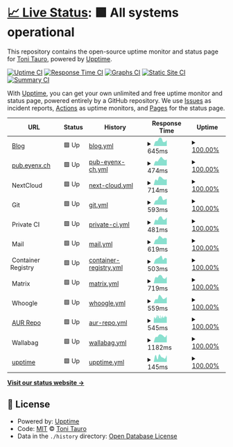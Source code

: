 # [📈 Live Status](https://upptime.eyenx.ch): <!--live status--> **🟩 All systems operational**

This repository contains the open-source uptime monitor and status page for [Toni Tauro](https://eyenx.ch), powered by [Upptime](https://github.com/upptime/upptime).

[![Uptime CI](https://github.com/eyenx/upptime/workflows/Uptime%20CI/badge.svg)](https://github.com/upptime/upptime/actions?query=workflow%3A%22Uptime+CI%22)
[![Response Time CI](https://github.com/eyenx/upptime/workflows/Response%20Time%20CI/badge.svg)](https://github.com/upptime/upptime/actions?query=workflow%3A%22Response+Time+CI%22)
[![Graphs CI](https://github.com/eyenx/upptime/workflows/Graphs%20CI/badge.svg)](https://github.com/upptime/upptime/actions?query=workflow%3A%22Graphs+CI%22)
[![Static Site CI](https://github.com/eyenx/upptime/workflows/Static%20Site%20CI/badge.svg)](https://github.com/upptime/upptime/actions?query=workflow%3A%22Static+Site+CI%22)
[![Summary CI](https://github.com/eyenx/upptime/workflows/Summary%20CI/badge.svg)](https://github.com/upptime/upptime/actions?query=workflow%3A%22Summary+CI%22)

With [Upptime](https://upptime.js.org), you can get your own unlimited and free uptime monitor and status page, powered entirely by a GitHub repository. We use [Issues](https://github.com/eyenx/upptime/issues) as incident reports, [Actions](https://github.com/eyenx/upptime/actions) as uptime monitors, and [Pages](https://upptime.eyenx.ch) for the status page.

<!--start: status pages-->
<!-- This summary is generated by Upptime (https://github.com/upptime/upptime) -->
<!-- Do not edit this manually, your changes will be overwritten -->
<!-- prettier-ignore -->
| URL | Status | History | Response Time | Uptime |
| --- | ------ | ------- | ------------- | ------ |
| <img alt="" src="https://favicons.githubusercontent.com/eyenx.ch" height="13"> [Blog](https://eyenx.ch) | 🟩 Up | [blog.yml](https://github.com/eyenx/upptime/commits/HEAD/history/blog.yml) | <details><summary><img alt="Response time graph" src="./graphs/blog/response-time-week.png" height="20"> 645ms</summary><br><a href="https://upptime.eyenx.ch/history/blog"><img alt="Response time 663" src="https://img.shields.io/endpoint?url=https%3A%2F%2Fraw.githubusercontent.com%2Feyenx%2Fupptime%2FHEAD%2Fapi%2Fblog%2Fresponse-time.json"></a><br><a href="https://upptime.eyenx.ch/history/blog"><img alt="24-hour response time 648" src="https://img.shields.io/endpoint?url=https%3A%2F%2Fraw.githubusercontent.com%2Feyenx%2Fupptime%2FHEAD%2Fapi%2Fblog%2Fresponse-time-day.json"></a><br><a href="https://upptime.eyenx.ch/history/blog"><img alt="7-day response time 645" src="https://img.shields.io/endpoint?url=https%3A%2F%2Fraw.githubusercontent.com%2Feyenx%2Fupptime%2FHEAD%2Fapi%2Fblog%2Fresponse-time-week.json"></a><br><a href="https://upptime.eyenx.ch/history/blog"><img alt="30-day response time 593" src="https://img.shields.io/endpoint?url=https%3A%2F%2Fraw.githubusercontent.com%2Feyenx%2Fupptime%2FHEAD%2Fapi%2Fblog%2Fresponse-time-month.json"></a><br><a href="https://upptime.eyenx.ch/history/blog"><img alt="1-year response time 663" src="https://img.shields.io/endpoint?url=https%3A%2F%2Fraw.githubusercontent.com%2Feyenx%2Fupptime%2FHEAD%2Fapi%2Fblog%2Fresponse-time-year.json"></a></details> | <details><summary><a href="https://upptime.eyenx.ch/history/blog">100.00%</a></summary><a href="https://upptime.eyenx.ch/history/blog"><img alt="All-time uptime 99.97%" src="https://img.shields.io/endpoint?url=https%3A%2F%2Fraw.githubusercontent.com%2Feyenx%2Fupptime%2FHEAD%2Fapi%2Fblog%2Fuptime.json"></a><br><a href="https://upptime.eyenx.ch/history/blog"><img alt="24-hour uptime 100.00%" src="https://img.shields.io/endpoint?url=https%3A%2F%2Fraw.githubusercontent.com%2Feyenx%2Fupptime%2FHEAD%2Fapi%2Fblog%2Fuptime-day.json"></a><br><a href="https://upptime.eyenx.ch/history/blog"><img alt="7-day uptime 100.00%" src="https://img.shields.io/endpoint?url=https%3A%2F%2Fraw.githubusercontent.com%2Feyenx%2Fupptime%2FHEAD%2Fapi%2Fblog%2Fuptime-week.json"></a><br><a href="https://upptime.eyenx.ch/history/blog"><img alt="30-day uptime 99.94%" src="https://img.shields.io/endpoint?url=https%3A%2F%2Fraw.githubusercontent.com%2Feyenx%2Fupptime%2FHEAD%2Fapi%2Fblog%2Fuptime-month.json"></a><br><a href="https://upptime.eyenx.ch/history/blog"><img alt="1-year uptime 99.97%" src="https://img.shields.io/endpoint?url=https%3A%2F%2Fraw.githubusercontent.com%2Feyenx%2Fupptime%2FHEAD%2Fapi%2Fblog%2Fuptime-year.json"></a></details>
| <img alt="" src="https://favicons.githubusercontent.com/pub.eyenx.ch" height="13"> [pub.eyenx.ch](https://pub.eyenx.ch) | 🟩 Up | [pub-eyenx-ch.yml](https://github.com/eyenx/upptime/commits/HEAD/history/pub-eyenx-ch.yml) | <details><summary><img alt="Response time graph" src="./graphs/pub-eyenx-ch/response-time-week.png" height="20"> 474ms</summary><br><a href="https://upptime.eyenx.ch/history/pub-eyenx-ch"><img alt="Response time 541" src="https://img.shields.io/endpoint?url=https%3A%2F%2Fraw.githubusercontent.com%2Feyenx%2Fupptime%2FHEAD%2Fapi%2Fpub-eyenx-ch%2Fresponse-time.json"></a><br><a href="https://upptime.eyenx.ch/history/pub-eyenx-ch"><img alt="24-hour response time 476" src="https://img.shields.io/endpoint?url=https%3A%2F%2Fraw.githubusercontent.com%2Feyenx%2Fupptime%2FHEAD%2Fapi%2Fpub-eyenx-ch%2Fresponse-time-day.json"></a><br><a href="https://upptime.eyenx.ch/history/pub-eyenx-ch"><img alt="7-day response time 474" src="https://img.shields.io/endpoint?url=https%3A%2F%2Fraw.githubusercontent.com%2Feyenx%2Fupptime%2FHEAD%2Fapi%2Fpub-eyenx-ch%2Fresponse-time-week.json"></a><br><a href="https://upptime.eyenx.ch/history/pub-eyenx-ch"><img alt="30-day response time 462" src="https://img.shields.io/endpoint?url=https%3A%2F%2Fraw.githubusercontent.com%2Feyenx%2Fupptime%2FHEAD%2Fapi%2Fpub-eyenx-ch%2Fresponse-time-month.json"></a><br><a href="https://upptime.eyenx.ch/history/pub-eyenx-ch"><img alt="1-year response time 541" src="https://img.shields.io/endpoint?url=https%3A%2F%2Fraw.githubusercontent.com%2Feyenx%2Fupptime%2FHEAD%2Fapi%2Fpub-eyenx-ch%2Fresponse-time-year.json"></a></details> | <details><summary><a href="https://upptime.eyenx.ch/history/pub-eyenx-ch">100.00%</a></summary><a href="https://upptime.eyenx.ch/history/pub-eyenx-ch"><img alt="All-time uptime 99.97%" src="https://img.shields.io/endpoint?url=https%3A%2F%2Fraw.githubusercontent.com%2Feyenx%2Fupptime%2FHEAD%2Fapi%2Fpub-eyenx-ch%2Fuptime.json"></a><br><a href="https://upptime.eyenx.ch/history/pub-eyenx-ch"><img alt="24-hour uptime 100.00%" src="https://img.shields.io/endpoint?url=https%3A%2F%2Fraw.githubusercontent.com%2Feyenx%2Fupptime%2FHEAD%2Fapi%2Fpub-eyenx-ch%2Fuptime-day.json"></a><br><a href="https://upptime.eyenx.ch/history/pub-eyenx-ch"><img alt="7-day uptime 100.00%" src="https://img.shields.io/endpoint?url=https%3A%2F%2Fraw.githubusercontent.com%2Feyenx%2Fupptime%2FHEAD%2Fapi%2Fpub-eyenx-ch%2Fuptime-week.json"></a><br><a href="https://upptime.eyenx.ch/history/pub-eyenx-ch"><img alt="30-day uptime 99.94%" src="https://img.shields.io/endpoint?url=https%3A%2F%2Fraw.githubusercontent.com%2Feyenx%2Fupptime%2FHEAD%2Fapi%2Fpub-eyenx-ch%2Fuptime-month.json"></a><br><a href="https://upptime.eyenx.ch/history/pub-eyenx-ch"><img alt="1-year uptime 99.97%" src="https://img.shields.io/endpoint?url=https%3A%2F%2Fraw.githubusercontent.com%2Feyenx%2Fupptime%2FHEAD%2Fapi%2Fpub-eyenx-ch%2Fuptime-year.json"></a></details>
| <img alt="" src="https://favicons.githubusercontent.com/null" height="13"> NextCloud | 🟩 Up | [next-cloud.yml](https://github.com/eyenx/upptime/commits/HEAD/history/next-cloud.yml) | <details><summary><img alt="Response time graph" src="./graphs/next-cloud/response-time-week.png" height="20"> 714ms</summary><br><a href="https://upptime.eyenx.ch/history/next-cloud"><img alt="Response time 784" src="https://img.shields.io/endpoint?url=https%3A%2F%2Fraw.githubusercontent.com%2Feyenx%2Fupptime%2FHEAD%2Fapi%2Fnext-cloud%2Fresponse-time.json"></a><br><a href="https://upptime.eyenx.ch/history/next-cloud"><img alt="24-hour response time 663" src="https://img.shields.io/endpoint?url=https%3A%2F%2Fraw.githubusercontent.com%2Feyenx%2Fupptime%2FHEAD%2Fapi%2Fnext-cloud%2Fresponse-time-day.json"></a><br><a href="https://upptime.eyenx.ch/history/next-cloud"><img alt="7-day response time 714" src="https://img.shields.io/endpoint?url=https%3A%2F%2Fraw.githubusercontent.com%2Feyenx%2Fupptime%2FHEAD%2Fapi%2Fnext-cloud%2Fresponse-time-week.json"></a><br><a href="https://upptime.eyenx.ch/history/next-cloud"><img alt="30-day response time 710" src="https://img.shields.io/endpoint?url=https%3A%2F%2Fraw.githubusercontent.com%2Feyenx%2Fupptime%2FHEAD%2Fapi%2Fnext-cloud%2Fresponse-time-month.json"></a><br><a href="https://upptime.eyenx.ch/history/next-cloud"><img alt="1-year response time 784" src="https://img.shields.io/endpoint?url=https%3A%2F%2Fraw.githubusercontent.com%2Feyenx%2Fupptime%2FHEAD%2Fapi%2Fnext-cloud%2Fresponse-time-year.json"></a></details> | <details><summary><a href="https://upptime.eyenx.ch/history/next-cloud">100.00%</a></summary><a href="https://upptime.eyenx.ch/history/next-cloud"><img alt="All-time uptime 99.95%" src="https://img.shields.io/endpoint?url=https%3A%2F%2Fraw.githubusercontent.com%2Feyenx%2Fupptime%2FHEAD%2Fapi%2Fnext-cloud%2Fuptime.json"></a><br><a href="https://upptime.eyenx.ch/history/next-cloud"><img alt="24-hour uptime 100.00%" src="https://img.shields.io/endpoint?url=https%3A%2F%2Fraw.githubusercontent.com%2Feyenx%2Fupptime%2FHEAD%2Fapi%2Fnext-cloud%2Fuptime-day.json"></a><br><a href="https://upptime.eyenx.ch/history/next-cloud"><img alt="7-day uptime 100.00%" src="https://img.shields.io/endpoint?url=https%3A%2F%2Fraw.githubusercontent.com%2Feyenx%2Fupptime%2FHEAD%2Fapi%2Fnext-cloud%2Fuptime-week.json"></a><br><a href="https://upptime.eyenx.ch/history/next-cloud"><img alt="30-day uptime 99.94%" src="https://img.shields.io/endpoint?url=https%3A%2F%2Fraw.githubusercontent.com%2Feyenx%2Fupptime%2FHEAD%2Fapi%2Fnext-cloud%2Fuptime-month.json"></a><br><a href="https://upptime.eyenx.ch/history/next-cloud"><img alt="1-year uptime 99.95%" src="https://img.shields.io/endpoint?url=https%3A%2F%2Fraw.githubusercontent.com%2Feyenx%2Fupptime%2FHEAD%2Fapi%2Fnext-cloud%2Fuptime-year.json"></a></details>
| <img alt="" src="https://favicons.githubusercontent.com/null" height="13"> Git | 🟩 Up | [git.yml](https://github.com/eyenx/upptime/commits/HEAD/history/git.yml) | <details><summary><img alt="Response time graph" src="./graphs/git/response-time-week.png" height="20"> 593ms</summary><br><a href="https://upptime.eyenx.ch/history/git"><img alt="Response time 642" src="https://img.shields.io/endpoint?url=https%3A%2F%2Fraw.githubusercontent.com%2Feyenx%2Fupptime%2FHEAD%2Fapi%2Fgit%2Fresponse-time.json"></a><br><a href="https://upptime.eyenx.ch/history/git"><img alt="24-hour response time 603" src="https://img.shields.io/endpoint?url=https%3A%2F%2Fraw.githubusercontent.com%2Feyenx%2Fupptime%2FHEAD%2Fapi%2Fgit%2Fresponse-time-day.json"></a><br><a href="https://upptime.eyenx.ch/history/git"><img alt="7-day response time 593" src="https://img.shields.io/endpoint?url=https%3A%2F%2Fraw.githubusercontent.com%2Feyenx%2Fupptime%2FHEAD%2Fapi%2Fgit%2Fresponse-time-week.json"></a><br><a href="https://upptime.eyenx.ch/history/git"><img alt="30-day response time 581" src="https://img.shields.io/endpoint?url=https%3A%2F%2Fraw.githubusercontent.com%2Feyenx%2Fupptime%2FHEAD%2Fapi%2Fgit%2Fresponse-time-month.json"></a><br><a href="https://upptime.eyenx.ch/history/git"><img alt="1-year response time 642" src="https://img.shields.io/endpoint?url=https%3A%2F%2Fraw.githubusercontent.com%2Feyenx%2Fupptime%2FHEAD%2Fapi%2Fgit%2Fresponse-time-year.json"></a></details> | <details><summary><a href="https://upptime.eyenx.ch/history/git">100.00%</a></summary><a href="https://upptime.eyenx.ch/history/git"><img alt="All-time uptime 99.97%" src="https://img.shields.io/endpoint?url=https%3A%2F%2Fraw.githubusercontent.com%2Feyenx%2Fupptime%2FHEAD%2Fapi%2Fgit%2Fuptime.json"></a><br><a href="https://upptime.eyenx.ch/history/git"><img alt="24-hour uptime 100.00%" src="https://img.shields.io/endpoint?url=https%3A%2F%2Fraw.githubusercontent.com%2Feyenx%2Fupptime%2FHEAD%2Fapi%2Fgit%2Fuptime-day.json"></a><br><a href="https://upptime.eyenx.ch/history/git"><img alt="7-day uptime 100.00%" src="https://img.shields.io/endpoint?url=https%3A%2F%2Fraw.githubusercontent.com%2Feyenx%2Fupptime%2FHEAD%2Fapi%2Fgit%2Fuptime-week.json"></a><br><a href="https://upptime.eyenx.ch/history/git"><img alt="30-day uptime 99.94%" src="https://img.shields.io/endpoint?url=https%3A%2F%2Fraw.githubusercontent.com%2Feyenx%2Fupptime%2FHEAD%2Fapi%2Fgit%2Fuptime-month.json"></a><br><a href="https://upptime.eyenx.ch/history/git"><img alt="1-year uptime 99.97%" src="https://img.shields.io/endpoint?url=https%3A%2F%2Fraw.githubusercontent.com%2Feyenx%2Fupptime%2FHEAD%2Fapi%2Fgit%2Fuptime-year.json"></a></details>
| <img alt="" src="https://favicons.githubusercontent.com/null" height="13"> Private CI | 🟩 Up | [private-ci.yml](https://github.com/eyenx/upptime/commits/HEAD/history/private-ci.yml) | <details><summary><img alt="Response time graph" src="./graphs/private-ci/response-time-week.png" height="20"> 481ms</summary><br><a href="https://upptime.eyenx.ch/history/private-ci"><img alt="Response time 508" src="https://img.shields.io/endpoint?url=https%3A%2F%2Fraw.githubusercontent.com%2Feyenx%2Fupptime%2FHEAD%2Fapi%2Fprivate-ci%2Fresponse-time.json"></a><br><a href="https://upptime.eyenx.ch/history/private-ci"><img alt="24-hour response time 563" src="https://img.shields.io/endpoint?url=https%3A%2F%2Fraw.githubusercontent.com%2Feyenx%2Fupptime%2FHEAD%2Fapi%2Fprivate-ci%2Fresponse-time-day.json"></a><br><a href="https://upptime.eyenx.ch/history/private-ci"><img alt="7-day response time 481" src="https://img.shields.io/endpoint?url=https%3A%2F%2Fraw.githubusercontent.com%2Feyenx%2Fupptime%2FHEAD%2Fapi%2Fprivate-ci%2Fresponse-time-week.json"></a><br><a href="https://upptime.eyenx.ch/history/private-ci"><img alt="30-day response time 441" src="https://img.shields.io/endpoint?url=https%3A%2F%2Fraw.githubusercontent.com%2Feyenx%2Fupptime%2FHEAD%2Fapi%2Fprivate-ci%2Fresponse-time-month.json"></a><br><a href="https://upptime.eyenx.ch/history/private-ci"><img alt="1-year response time 508" src="https://img.shields.io/endpoint?url=https%3A%2F%2Fraw.githubusercontent.com%2Feyenx%2Fupptime%2FHEAD%2Fapi%2Fprivate-ci%2Fresponse-time-year.json"></a></details> | <details><summary><a href="https://upptime.eyenx.ch/history/private-ci">100.00%</a></summary><a href="https://upptime.eyenx.ch/history/private-ci"><img alt="All-time uptime 99.97%" src="https://img.shields.io/endpoint?url=https%3A%2F%2Fraw.githubusercontent.com%2Feyenx%2Fupptime%2FHEAD%2Fapi%2Fprivate-ci%2Fuptime.json"></a><br><a href="https://upptime.eyenx.ch/history/private-ci"><img alt="24-hour uptime 100.00%" src="https://img.shields.io/endpoint?url=https%3A%2F%2Fraw.githubusercontent.com%2Feyenx%2Fupptime%2FHEAD%2Fapi%2Fprivate-ci%2Fuptime-day.json"></a><br><a href="https://upptime.eyenx.ch/history/private-ci"><img alt="7-day uptime 100.00%" src="https://img.shields.io/endpoint?url=https%3A%2F%2Fraw.githubusercontent.com%2Feyenx%2Fupptime%2FHEAD%2Fapi%2Fprivate-ci%2Fuptime-week.json"></a><br><a href="https://upptime.eyenx.ch/history/private-ci"><img alt="30-day uptime 99.94%" src="https://img.shields.io/endpoint?url=https%3A%2F%2Fraw.githubusercontent.com%2Feyenx%2Fupptime%2FHEAD%2Fapi%2Fprivate-ci%2Fuptime-month.json"></a><br><a href="https://upptime.eyenx.ch/history/private-ci"><img alt="1-year uptime 99.97%" src="https://img.shields.io/endpoint?url=https%3A%2F%2Fraw.githubusercontent.com%2Feyenx%2Fupptime%2FHEAD%2Fapi%2Fprivate-ci%2Fuptime-year.json"></a></details>
| <img alt="" src="https://favicons.githubusercontent.com/null" height="13"> Mail | 🟩 Up | [mail.yml](https://github.com/eyenx/upptime/commits/HEAD/history/mail.yml) | <details><summary><img alt="Response time graph" src="./graphs/mail/response-time-week.png" height="20"> 619ms</summary><br><a href="https://upptime.eyenx.ch/history/mail"><img alt="Response time 638" src="https://img.shields.io/endpoint?url=https%3A%2F%2Fraw.githubusercontent.com%2Feyenx%2Fupptime%2FHEAD%2Fapi%2Fmail%2Fresponse-time.json"></a><br><a href="https://upptime.eyenx.ch/history/mail"><img alt="24-hour response time 584" src="https://img.shields.io/endpoint?url=https%3A%2F%2Fraw.githubusercontent.com%2Feyenx%2Fupptime%2FHEAD%2Fapi%2Fmail%2Fresponse-time-day.json"></a><br><a href="https://upptime.eyenx.ch/history/mail"><img alt="7-day response time 619" src="https://img.shields.io/endpoint?url=https%3A%2F%2Fraw.githubusercontent.com%2Feyenx%2Fupptime%2FHEAD%2Fapi%2Fmail%2Fresponse-time-week.json"></a><br><a href="https://upptime.eyenx.ch/history/mail"><img alt="30-day response time 572" src="https://img.shields.io/endpoint?url=https%3A%2F%2Fraw.githubusercontent.com%2Feyenx%2Fupptime%2FHEAD%2Fapi%2Fmail%2Fresponse-time-month.json"></a><br><a href="https://upptime.eyenx.ch/history/mail"><img alt="1-year response time 638" src="https://img.shields.io/endpoint?url=https%3A%2F%2Fraw.githubusercontent.com%2Feyenx%2Fupptime%2FHEAD%2Fapi%2Fmail%2Fresponse-time-year.json"></a></details> | <details><summary><a href="https://upptime.eyenx.ch/history/mail">100.00%</a></summary><a href="https://upptime.eyenx.ch/history/mail"><img alt="All-time uptime 99.94%" src="https://img.shields.io/endpoint?url=https%3A%2F%2Fraw.githubusercontent.com%2Feyenx%2Fupptime%2FHEAD%2Fapi%2Fmail%2Fuptime.json"></a><br><a href="https://upptime.eyenx.ch/history/mail"><img alt="24-hour uptime 100.00%" src="https://img.shields.io/endpoint?url=https%3A%2F%2Fraw.githubusercontent.com%2Feyenx%2Fupptime%2FHEAD%2Fapi%2Fmail%2Fuptime-day.json"></a><br><a href="https://upptime.eyenx.ch/history/mail"><img alt="7-day uptime 100.00%" src="https://img.shields.io/endpoint?url=https%3A%2F%2Fraw.githubusercontent.com%2Feyenx%2Fupptime%2FHEAD%2Fapi%2Fmail%2Fuptime-week.json"></a><br><a href="https://upptime.eyenx.ch/history/mail"><img alt="30-day uptime 99.95%" src="https://img.shields.io/endpoint?url=https%3A%2F%2Fraw.githubusercontent.com%2Feyenx%2Fupptime%2FHEAD%2Fapi%2Fmail%2Fuptime-month.json"></a><br><a href="https://upptime.eyenx.ch/history/mail"><img alt="1-year uptime 99.94%" src="https://img.shields.io/endpoint?url=https%3A%2F%2Fraw.githubusercontent.com%2Feyenx%2Fupptime%2FHEAD%2Fapi%2Fmail%2Fuptime-year.json"></a></details>
| <img alt="" src="https://favicons.githubusercontent.com/null" height="13"> Container Registry | 🟩 Up | [container-registry.yml](https://github.com/eyenx/upptime/commits/HEAD/history/container-registry.yml) | <details><summary><img alt="Response time graph" src="./graphs/container-registry/response-time-week.png" height="20"> 503ms</summary><br><a href="https://upptime.eyenx.ch/history/container-registry"><img alt="Response time 506" src="https://img.shields.io/endpoint?url=https%3A%2F%2Fraw.githubusercontent.com%2Feyenx%2Fupptime%2FHEAD%2Fapi%2Fcontainer-registry%2Fresponse-time.json"></a><br><a href="https://upptime.eyenx.ch/history/container-registry"><img alt="24-hour response time 473" src="https://img.shields.io/endpoint?url=https%3A%2F%2Fraw.githubusercontent.com%2Feyenx%2Fupptime%2FHEAD%2Fapi%2Fcontainer-registry%2Fresponse-time-day.json"></a><br><a href="https://upptime.eyenx.ch/history/container-registry"><img alt="7-day response time 503" src="https://img.shields.io/endpoint?url=https%3A%2F%2Fraw.githubusercontent.com%2Feyenx%2Fupptime%2FHEAD%2Fapi%2Fcontainer-registry%2Fresponse-time-week.json"></a><br><a href="https://upptime.eyenx.ch/history/container-registry"><img alt="30-day response time 444" src="https://img.shields.io/endpoint?url=https%3A%2F%2Fraw.githubusercontent.com%2Feyenx%2Fupptime%2FHEAD%2Fapi%2Fcontainer-registry%2Fresponse-time-month.json"></a><br><a href="https://upptime.eyenx.ch/history/container-registry"><img alt="1-year response time 506" src="https://img.shields.io/endpoint?url=https%3A%2F%2Fraw.githubusercontent.com%2Feyenx%2Fupptime%2FHEAD%2Fapi%2Fcontainer-registry%2Fresponse-time-year.json"></a></details> | <details><summary><a href="https://upptime.eyenx.ch/history/container-registry">100.00%</a></summary><a href="https://upptime.eyenx.ch/history/container-registry"><img alt="All-time uptime 99.94%" src="https://img.shields.io/endpoint?url=https%3A%2F%2Fraw.githubusercontent.com%2Feyenx%2Fupptime%2FHEAD%2Fapi%2Fcontainer-registry%2Fuptime.json"></a><br><a href="https://upptime.eyenx.ch/history/container-registry"><img alt="24-hour uptime 100.00%" src="https://img.shields.io/endpoint?url=https%3A%2F%2Fraw.githubusercontent.com%2Feyenx%2Fupptime%2FHEAD%2Fapi%2Fcontainer-registry%2Fuptime-day.json"></a><br><a href="https://upptime.eyenx.ch/history/container-registry"><img alt="7-day uptime 100.00%" src="https://img.shields.io/endpoint?url=https%3A%2F%2Fraw.githubusercontent.com%2Feyenx%2Fupptime%2FHEAD%2Fapi%2Fcontainer-registry%2Fuptime-week.json"></a><br><a href="https://upptime.eyenx.ch/history/container-registry"><img alt="30-day uptime 99.95%" src="https://img.shields.io/endpoint?url=https%3A%2F%2Fraw.githubusercontent.com%2Feyenx%2Fupptime%2FHEAD%2Fapi%2Fcontainer-registry%2Fuptime-month.json"></a><br><a href="https://upptime.eyenx.ch/history/container-registry"><img alt="1-year uptime 99.94%" src="https://img.shields.io/endpoint?url=https%3A%2F%2Fraw.githubusercontent.com%2Feyenx%2Fupptime%2FHEAD%2Fapi%2Fcontainer-registry%2Fuptime-year.json"></a></details>
| <img alt="" src="https://favicons.githubusercontent.com/null" height="13"> Matrix | 🟩 Up | [matrix.yml](https://github.com/eyenx/upptime/commits/HEAD/history/matrix.yml) | <details><summary><img alt="Response time graph" src="./graphs/matrix/response-time-week.png" height="20"> 719ms</summary><br><a href="https://upptime.eyenx.ch/history/matrix"><img alt="Response time 698" src="https://img.shields.io/endpoint?url=https%3A%2F%2Fraw.githubusercontent.com%2Feyenx%2Fupptime%2FHEAD%2Fapi%2Fmatrix%2Fresponse-time.json"></a><br><a href="https://upptime.eyenx.ch/history/matrix"><img alt="24-hour response time 741" src="https://img.shields.io/endpoint?url=https%3A%2F%2Fraw.githubusercontent.com%2Feyenx%2Fupptime%2FHEAD%2Fapi%2Fmatrix%2Fresponse-time-day.json"></a><br><a href="https://upptime.eyenx.ch/history/matrix"><img alt="7-day response time 719" src="https://img.shields.io/endpoint?url=https%3A%2F%2Fraw.githubusercontent.com%2Feyenx%2Fupptime%2FHEAD%2Fapi%2Fmatrix%2Fresponse-time-week.json"></a><br><a href="https://upptime.eyenx.ch/history/matrix"><img alt="30-day response time 618" src="https://img.shields.io/endpoint?url=https%3A%2F%2Fraw.githubusercontent.com%2Feyenx%2Fupptime%2FHEAD%2Fapi%2Fmatrix%2Fresponse-time-month.json"></a><br><a href="https://upptime.eyenx.ch/history/matrix"><img alt="1-year response time 698" src="https://img.shields.io/endpoint?url=https%3A%2F%2Fraw.githubusercontent.com%2Feyenx%2Fupptime%2FHEAD%2Fapi%2Fmatrix%2Fresponse-time-year.json"></a></details> | <details><summary><a href="https://upptime.eyenx.ch/history/matrix">100.00%</a></summary><a href="https://upptime.eyenx.ch/history/matrix"><img alt="All-time uptime 99.60%" src="https://img.shields.io/endpoint?url=https%3A%2F%2Fraw.githubusercontent.com%2Feyenx%2Fupptime%2FHEAD%2Fapi%2Fmatrix%2Fuptime.json"></a><br><a href="https://upptime.eyenx.ch/history/matrix"><img alt="24-hour uptime 100.00%" src="https://img.shields.io/endpoint?url=https%3A%2F%2Fraw.githubusercontent.com%2Feyenx%2Fupptime%2FHEAD%2Fapi%2Fmatrix%2Fuptime-day.json"></a><br><a href="https://upptime.eyenx.ch/history/matrix"><img alt="7-day uptime 100.00%" src="https://img.shields.io/endpoint?url=https%3A%2F%2Fraw.githubusercontent.com%2Feyenx%2Fupptime%2FHEAD%2Fapi%2Fmatrix%2Fuptime-week.json"></a><br><a href="https://upptime.eyenx.ch/history/matrix"><img alt="30-day uptime 99.33%" src="https://img.shields.io/endpoint?url=https%3A%2F%2Fraw.githubusercontent.com%2Feyenx%2Fupptime%2FHEAD%2Fapi%2Fmatrix%2Fuptime-month.json"></a><br><a href="https://upptime.eyenx.ch/history/matrix"><img alt="1-year uptime 99.60%" src="https://img.shields.io/endpoint?url=https%3A%2F%2Fraw.githubusercontent.com%2Feyenx%2Fupptime%2FHEAD%2Fapi%2Fmatrix%2Fuptime-year.json"></a></details>
| <img alt="" src="https://favicons.githubusercontent.com/null" height="13"> Whoogle | 🟩 Up | [whoogle.yml](https://github.com/eyenx/upptime/commits/HEAD/history/whoogle.yml) | <details><summary><img alt="Response time graph" src="./graphs/whoogle/response-time-week.png" height="20"> 559ms</summary><br><a href="https://upptime.eyenx.ch/history/whoogle"><img alt="Response time 604" src="https://img.shields.io/endpoint?url=https%3A%2F%2Fraw.githubusercontent.com%2Feyenx%2Fupptime%2FHEAD%2Fapi%2Fwhoogle%2Fresponse-time.json"></a><br><a href="https://upptime.eyenx.ch/history/whoogle"><img alt="24-hour response time 638" src="https://img.shields.io/endpoint?url=https%3A%2F%2Fraw.githubusercontent.com%2Feyenx%2Fupptime%2FHEAD%2Fapi%2Fwhoogle%2Fresponse-time-day.json"></a><br><a href="https://upptime.eyenx.ch/history/whoogle"><img alt="7-day response time 559" src="https://img.shields.io/endpoint?url=https%3A%2F%2Fraw.githubusercontent.com%2Feyenx%2Fupptime%2FHEAD%2Fapi%2Fwhoogle%2Fresponse-time-week.json"></a><br><a href="https://upptime.eyenx.ch/history/whoogle"><img alt="30-day response time 529" src="https://img.shields.io/endpoint?url=https%3A%2F%2Fraw.githubusercontent.com%2Feyenx%2Fupptime%2FHEAD%2Fapi%2Fwhoogle%2Fresponse-time-month.json"></a><br><a href="https://upptime.eyenx.ch/history/whoogle"><img alt="1-year response time 604" src="https://img.shields.io/endpoint?url=https%3A%2F%2Fraw.githubusercontent.com%2Feyenx%2Fupptime%2FHEAD%2Fapi%2Fwhoogle%2Fresponse-time-year.json"></a></details> | <details><summary><a href="https://upptime.eyenx.ch/history/whoogle">100.00%</a></summary><a href="https://upptime.eyenx.ch/history/whoogle"><img alt="All-time uptime 99.94%" src="https://img.shields.io/endpoint?url=https%3A%2F%2Fraw.githubusercontent.com%2Feyenx%2Fupptime%2FHEAD%2Fapi%2Fwhoogle%2Fuptime.json"></a><br><a href="https://upptime.eyenx.ch/history/whoogle"><img alt="24-hour uptime 100.00%" src="https://img.shields.io/endpoint?url=https%3A%2F%2Fraw.githubusercontent.com%2Feyenx%2Fupptime%2FHEAD%2Fapi%2Fwhoogle%2Fuptime-day.json"></a><br><a href="https://upptime.eyenx.ch/history/whoogle"><img alt="7-day uptime 100.00%" src="https://img.shields.io/endpoint?url=https%3A%2F%2Fraw.githubusercontent.com%2Feyenx%2Fupptime%2FHEAD%2Fapi%2Fwhoogle%2Fuptime-week.json"></a><br><a href="https://upptime.eyenx.ch/history/whoogle"><img alt="30-day uptime 99.95%" src="https://img.shields.io/endpoint?url=https%3A%2F%2Fraw.githubusercontent.com%2Feyenx%2Fupptime%2FHEAD%2Fapi%2Fwhoogle%2Fuptime-month.json"></a><br><a href="https://upptime.eyenx.ch/history/whoogle"><img alt="1-year uptime 99.94%" src="https://img.shields.io/endpoint?url=https%3A%2F%2Fraw.githubusercontent.com%2Feyenx%2Fupptime%2FHEAD%2Fapi%2Fwhoogle%2Fuptime-year.json"></a></details>
| <img alt="" src="https://favicons.githubusercontent.com/aur.eyenx.ch" height="13"> [AUR Repo](https://aur.eyenx.ch/x86_64/eyenx.db.tar.gz) | 🟩 Up | [aur-repo.yml](https://github.com/eyenx/upptime/commits/HEAD/history/aur-repo.yml) | <details><summary><img alt="Response time graph" src="./graphs/aur-repo/response-time-week.png" height="20"> 545ms</summary><br><a href="https://upptime.eyenx.ch/history/aur-repo"><img alt="Response time 512" src="https://img.shields.io/endpoint?url=https%3A%2F%2Fraw.githubusercontent.com%2Feyenx%2Fupptime%2FHEAD%2Fapi%2Faur-repo%2Fresponse-time.json"></a><br><a href="https://upptime.eyenx.ch/history/aur-repo"><img alt="24-hour response time 539" src="https://img.shields.io/endpoint?url=https%3A%2F%2Fraw.githubusercontent.com%2Feyenx%2Fupptime%2FHEAD%2Fapi%2Faur-repo%2Fresponse-time-day.json"></a><br><a href="https://upptime.eyenx.ch/history/aur-repo"><img alt="7-day response time 545" src="https://img.shields.io/endpoint?url=https%3A%2F%2Fraw.githubusercontent.com%2Feyenx%2Fupptime%2FHEAD%2Fapi%2Faur-repo%2Fresponse-time-week.json"></a><br><a href="https://upptime.eyenx.ch/history/aur-repo"><img alt="30-day response time 479" src="https://img.shields.io/endpoint?url=https%3A%2F%2Fraw.githubusercontent.com%2Feyenx%2Fupptime%2FHEAD%2Fapi%2Faur-repo%2Fresponse-time-month.json"></a><br><a href="https://upptime.eyenx.ch/history/aur-repo"><img alt="1-year response time 512" src="https://img.shields.io/endpoint?url=https%3A%2F%2Fraw.githubusercontent.com%2Feyenx%2Fupptime%2FHEAD%2Fapi%2Faur-repo%2Fresponse-time-year.json"></a></details> | <details><summary><a href="https://upptime.eyenx.ch/history/aur-repo">100.00%</a></summary><a href="https://upptime.eyenx.ch/history/aur-repo"><img alt="All-time uptime 98.25%" src="https://img.shields.io/endpoint?url=https%3A%2F%2Fraw.githubusercontent.com%2Feyenx%2Fupptime%2FHEAD%2Fapi%2Faur-repo%2Fuptime.json"></a><br><a href="https://upptime.eyenx.ch/history/aur-repo"><img alt="24-hour uptime 100.00%" src="https://img.shields.io/endpoint?url=https%3A%2F%2Fraw.githubusercontent.com%2Feyenx%2Fupptime%2FHEAD%2Fapi%2Faur-repo%2Fuptime-day.json"></a><br><a href="https://upptime.eyenx.ch/history/aur-repo"><img alt="7-day uptime 100.00%" src="https://img.shields.io/endpoint?url=https%3A%2F%2Fraw.githubusercontent.com%2Feyenx%2Fupptime%2FHEAD%2Fapi%2Faur-repo%2Fuptime-week.json"></a><br><a href="https://upptime.eyenx.ch/history/aur-repo"><img alt="30-day uptime 96.57%" src="https://img.shields.io/endpoint?url=https%3A%2F%2Fraw.githubusercontent.com%2Feyenx%2Fupptime%2FHEAD%2Fapi%2Faur-repo%2Fuptime-month.json"></a><br><a href="https://upptime.eyenx.ch/history/aur-repo"><img alt="1-year uptime 98.25%" src="https://img.shields.io/endpoint?url=https%3A%2F%2Fraw.githubusercontent.com%2Feyenx%2Fupptime%2FHEAD%2Fapi%2Faur-repo%2Fuptime-year.json"></a></details>
| <img alt="" src="https://favicons.githubusercontent.com/null" height="13"> Wallabag | 🟩 Up | [wallabag.yml](https://github.com/eyenx/upptime/commits/HEAD/history/wallabag.yml) | <details><summary><img alt="Response time graph" src="./graphs/wallabag/response-time-week.png" height="20"> 1182ms</summary><br><a href="https://upptime.eyenx.ch/history/wallabag"><img alt="Response time 1145" src="https://img.shields.io/endpoint?url=https%3A%2F%2Fraw.githubusercontent.com%2Feyenx%2Fupptime%2FHEAD%2Fapi%2Fwallabag%2Fresponse-time.json"></a><br><a href="https://upptime.eyenx.ch/history/wallabag"><img alt="24-hour response time 1339" src="https://img.shields.io/endpoint?url=https%3A%2F%2Fraw.githubusercontent.com%2Feyenx%2Fupptime%2FHEAD%2Fapi%2Fwallabag%2Fresponse-time-day.json"></a><br><a href="https://upptime.eyenx.ch/history/wallabag"><img alt="7-day response time 1182" src="https://img.shields.io/endpoint?url=https%3A%2F%2Fraw.githubusercontent.com%2Feyenx%2Fupptime%2FHEAD%2Fapi%2Fwallabag%2Fresponse-time-week.json"></a><br><a href="https://upptime.eyenx.ch/history/wallabag"><img alt="30-day response time 1074" src="https://img.shields.io/endpoint?url=https%3A%2F%2Fraw.githubusercontent.com%2Feyenx%2Fupptime%2FHEAD%2Fapi%2Fwallabag%2Fresponse-time-month.json"></a><br><a href="https://upptime.eyenx.ch/history/wallabag"><img alt="1-year response time 1145" src="https://img.shields.io/endpoint?url=https%3A%2F%2Fraw.githubusercontent.com%2Feyenx%2Fupptime%2FHEAD%2Fapi%2Fwallabag%2Fresponse-time-year.json"></a></details> | <details><summary><a href="https://upptime.eyenx.ch/history/wallabag">100.00%</a></summary><a href="https://upptime.eyenx.ch/history/wallabag"><img alt="All-time uptime 99.65%" src="https://img.shields.io/endpoint?url=https%3A%2F%2Fraw.githubusercontent.com%2Feyenx%2Fupptime%2FHEAD%2Fapi%2Fwallabag%2Fuptime.json"></a><br><a href="https://upptime.eyenx.ch/history/wallabag"><img alt="24-hour uptime 100.00%" src="https://img.shields.io/endpoint?url=https%3A%2F%2Fraw.githubusercontent.com%2Feyenx%2Fupptime%2FHEAD%2Fapi%2Fwallabag%2Fuptime-day.json"></a><br><a href="https://upptime.eyenx.ch/history/wallabag"><img alt="7-day uptime 100.00%" src="https://img.shields.io/endpoint?url=https%3A%2F%2Fraw.githubusercontent.com%2Feyenx%2Fupptime%2FHEAD%2Fapi%2Fwallabag%2Fuptime-week.json"></a><br><a href="https://upptime.eyenx.ch/history/wallabag"><img alt="30-day uptime 99.95%" src="https://img.shields.io/endpoint?url=https%3A%2F%2Fraw.githubusercontent.com%2Feyenx%2Fupptime%2FHEAD%2Fapi%2Fwallabag%2Fuptime-month.json"></a><br><a href="https://upptime.eyenx.ch/history/wallabag"><img alt="1-year uptime 99.65%" src="https://img.shields.io/endpoint?url=https%3A%2F%2Fraw.githubusercontent.com%2Feyenx%2Fupptime%2FHEAD%2Fapi%2Fwallabag%2Fuptime-year.json"></a></details>
| <img alt="" src="https://favicons.githubusercontent.com/upptime.eyenx.ch" height="13"> [upptime](https://upptime.eyenx.ch) | 🟩 Up | [upptime.yml](https://github.com/eyenx/upptime/commits/HEAD/history/upptime.yml) | <details><summary><img alt="Response time graph" src="./graphs/upptime/response-time-week.png" height="20"> 145ms</summary><br><a href="https://upptime.eyenx.ch/history/upptime"><img alt="Response time 141" src="https://img.shields.io/endpoint?url=https%3A%2F%2Fraw.githubusercontent.com%2Feyenx%2Fupptime%2FHEAD%2Fapi%2Fupptime%2Fresponse-time.json"></a><br><a href="https://upptime.eyenx.ch/history/upptime"><img alt="24-hour response time 188" src="https://img.shields.io/endpoint?url=https%3A%2F%2Fraw.githubusercontent.com%2Feyenx%2Fupptime%2FHEAD%2Fapi%2Fupptime%2Fresponse-time-day.json"></a><br><a href="https://upptime.eyenx.ch/history/upptime"><img alt="7-day response time 145" src="https://img.shields.io/endpoint?url=https%3A%2F%2Fraw.githubusercontent.com%2Feyenx%2Fupptime%2FHEAD%2Fapi%2Fupptime%2Fresponse-time-week.json"></a><br><a href="https://upptime.eyenx.ch/history/upptime"><img alt="30-day response time 135" src="https://img.shields.io/endpoint?url=https%3A%2F%2Fraw.githubusercontent.com%2Feyenx%2Fupptime%2FHEAD%2Fapi%2Fupptime%2Fresponse-time-month.json"></a><br><a href="https://upptime.eyenx.ch/history/upptime"><img alt="1-year response time 141" src="https://img.shields.io/endpoint?url=https%3A%2F%2Fraw.githubusercontent.com%2Feyenx%2Fupptime%2FHEAD%2Fapi%2Fupptime%2Fresponse-time-year.json"></a></details> | <details><summary><a href="https://upptime.eyenx.ch/history/upptime">100.00%</a></summary><a href="https://upptime.eyenx.ch/history/upptime"><img alt="All-time uptime 99.62%" src="https://img.shields.io/endpoint?url=https%3A%2F%2Fraw.githubusercontent.com%2Feyenx%2Fupptime%2FHEAD%2Fapi%2Fupptime%2Fuptime.json"></a><br><a href="https://upptime.eyenx.ch/history/upptime"><img alt="24-hour uptime 100.00%" src="https://img.shields.io/endpoint?url=https%3A%2F%2Fraw.githubusercontent.com%2Feyenx%2Fupptime%2FHEAD%2Fapi%2Fupptime%2Fuptime-day.json"></a><br><a href="https://upptime.eyenx.ch/history/upptime"><img alt="7-day uptime 100.00%" src="https://img.shields.io/endpoint?url=https%3A%2F%2Fraw.githubusercontent.com%2Feyenx%2Fupptime%2FHEAD%2Fapi%2Fupptime%2Fuptime-week.json"></a><br><a href="https://upptime.eyenx.ch/history/upptime"><img alt="30-day uptime 100.00%" src="https://img.shields.io/endpoint?url=https%3A%2F%2Fraw.githubusercontent.com%2Feyenx%2Fupptime%2FHEAD%2Fapi%2Fupptime%2Fuptime-month.json"></a><br><a href="https://upptime.eyenx.ch/history/upptime"><img alt="1-year uptime 99.62%" src="https://img.shields.io/endpoint?url=https%3A%2F%2Fraw.githubusercontent.com%2Feyenx%2Fupptime%2FHEAD%2Fapi%2Fupptime%2Fuptime-year.json"></a></details>

<!--end: status pages-->

[**Visit our status website →**](https://upptime.eyenx.ch)

## 📄 License

- Powered by: [Upptime](https://github.com/upptime/upptime)
- Code: [MIT](./LICENSE) © [Toni Tauro](https://eyenx.ch)
- Data in the `./history` directory: [Open Database License](https://opendatacommons.org/licenses/odbl/1-0/)

